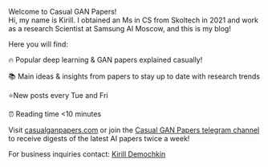 Welcome to Casual GAN Papers!  
Hi, my name is Kirill. I obtained an Ms in CS from Skoltech in 2021 and work as a research Scientist at Samsung AI Moscow, and this is my blog!

Here you will find:

🔥 Popular deep learning & GAN papers explained casually!

📚 Main ideas & insights from papers to stay up to date with research trends

⭐️New posts every Tue and Fri

⏰ Reading time <10 minutes

Visit [casualganpapers.com](https://www.casualganpapers.com)
or join the [Casual GAN Papers telegram channel](https://t.me/joinchat/KeutnzlvetRkZGZi)
to receive digests of the latest AI papers twice a week!

For business inquiries contact: [Kirill Demochkin](mailto:kdemochkin@gmail.com)
